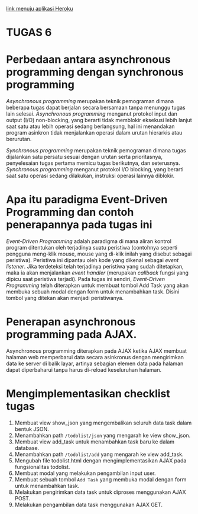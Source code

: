 [link menuju aplikasi Heroku](https://tugas2pbpsc.herokuapp.com/todolist) 
# TUGAS 6
# Perbedaan antara asynchronous programming dengan synchronous programming
*Asynchronous programming* merupakan teknik pemograman dimana beberapa tugas dapat berjalan secara bersamaan tanpa menunggu tugas lain selesai. *Asynchronous programming* menganut protokol input dan output (I/O) non-blocking, yang berarti tidak memblokir eksekusi lebih lanjut saat satu atau lebih operasi sedang berlangsung, hal ini menandakan program asinkron tidak menjalankan operasi dalam urutan hierarkis atau berurutan. 

*Synchronous programming* merupakan teknik pemograman dimana tugas dijalankan satu persatu sesuai dengan urutan serta prioritasnya, penyelesaian tugas pertama memicu tugas berikutnya, dan seterusnya. *Synchronous programming* menganut protokol  I/O blocking, yang berarti saat satu operasi sedang dilakukan, instruksi operasi lainnya diblokir.


# Apa itu paradigma Event-Driven Programming dan contoh penerapannya pada tugas ini
*Event-Driven Programming* adalah paradigma di mana aliran kontrol program ditentukan oleh terjadinya suatu peristiwa (contohnya seperti pengguna meng-klik mouse, mouse yang di-klik inilah yang disebut sebagai peristiwa). Peristiwa ini dipantau oleh kode yang dikenal sebagai *event listener*. Jika terdeteksi telah terjadinya peristiwa yang sudah ditetapkan, maka ia akan menjalankan *event handler* (merupakan *callback* fungsi yang dipicu saat peristiwa terjadi).
Pada tugas ini sendiri, *Event-Driven Programming* telah diterapkan untuk membuat tombol Add Task yang akan membuka
sebuah modal dengan form untuk menambahkan task. Disini tombol yang ditekan akan menjadi peristiwanya.

# Penerapan asynchronous programming pada AJAX.
Asynchronous programming diterapkan pada AJAX ketika AJAX membuat halaman web memperbarui data secara asinkronus dengan mengirimkan data ke server di balik layar, artinya sebagian elemen data pada halaman dapat diperbaharui tanpa harus di-reload keseluruhan halaman.

# Mengimplementasikan checklist tugas
1. Membuat view show_json yang mengembalikan seluruh data task dalam bentuk JSON.
2. Menambahkan path `/todolist/json` yang mengarah ke view show_json.
3. Membuat view add_task untuk menambahkan task baru ke dalam database.
4. Menambahkan path `/todolist/add` yang mengarah ke view add_task.
5. Mengubah file todolist.html dengan mengimplementasikan AJAX pada fungsionalitas todolist.
6. Membuat modal yang melakukan pengambilan input user.
7. Membuat sebuah tombol `Add Task` yang membuka modal dengan form untuk menambahkan task.
8. Melakukan pengirimkan data task untuk diproses menggunakan AJAX POST.
9. Melakukan pengambilan data task menggunakan AJAX GET.